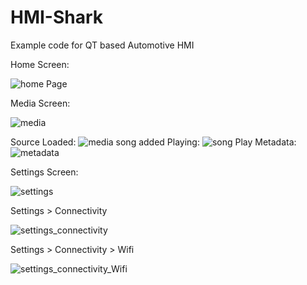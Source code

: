 # HMI-Shark
Example code for QT based Automotive HMI

Home Screen:

![home Page](https://user-images.githubusercontent.com/9293623/171481924-ac9e0c11-533d-4b40-b33f-eea4eed02af9.png)

Media Screen:

![media](https://user-images.githubusercontent.com/9293623/171482027-fa3c8f0d-42da-48dc-a8f7-b7cd5a568826.png)

Source Loaded:
![media song added](https://user-images.githubusercontent.com/9293623/171581537-9faf5901-3246-46c0-8707-32183992da40.png)
Playing:
![song Play](https://user-images.githubusercontent.com/9293623/171581623-41ed747d-f422-4e57-81d2-e723330cffea.png)
Metadata:
![metadata](https://user-images.githubusercontent.com/9293623/171581720-e85b776d-c92b-4b6a-b38c-3412ed50ff94.png)


Settings Screen:

![settings](https://user-images.githubusercontent.com/9293623/171482151-1883dd10-7be7-4b1c-9181-a972f5553413.PNG)

Settings > Connectivity

![settings_connectivity](https://user-images.githubusercontent.com/9293623/171482201-e5dbc640-cf7c-40b2-ae20-b8ffbc2686fd.png)

Settings > Connectivity > Wifi

![settings_connectivity_Wifi](https://user-images.githubusercontent.com/9293623/171482295-9f1da7d9-d577-49c3-8d85-3b9c048cc4ae.png)
